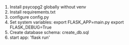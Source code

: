 1. Install psycopg2 globally without venv
2. Install requirements.txt
3. configure config.py
4. Set system variables:
    export FLASK_APP=main.py
    export FLASK_DEBUG=True
5. Create database schema:
    create_db.sql
6. start app: 'flask run'

